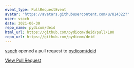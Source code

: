 ```yaml
---
event_type: PullRequestEvent
avatar: "https://avatars.githubusercontent.com/u/814322?"
user: vsoch
date: 2021-06-30
repo_name: pydicom/deid
html_url: https://github.com/pydicom/deid/pull/180
repo_url: https://github.com/pydicom/deid
---
```


<a href='https://github.com/vsoch' target='_blank'>vsoch</a> opened a pull request to <a href='https://github.com/pydicom/deid' target='_blank'>pydicom/deid</a>

<a href='https://github.com/pydicom/deid/pull/180' target='_blank'>View Pull Request</a>
